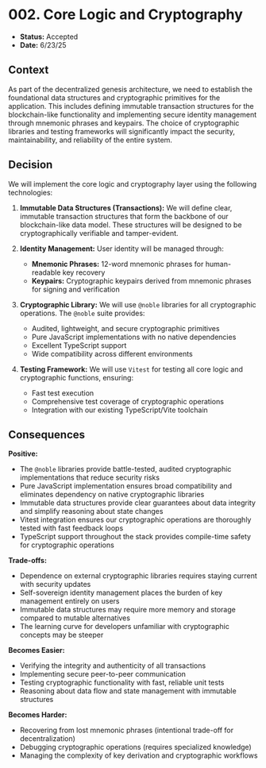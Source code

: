 # 002. Core Logic and Cryptography

- **Status:** Accepted
- **Date:** 6/23/25

## Context

As part of the decentralized genesis architecture, we need to establish the foundational data structures and cryptographic primitives for the application. This includes defining immutable transaction structures for the blockchain-like functionality and implementing secure identity management through mnemonic phrases and keypairs. The choice of cryptographic libraries and testing frameworks will significantly impact the security, maintainability, and reliability of the entire system.

## Decision

We will implement the core logic and cryptography layer using the following technologies:

1. **Immutable Data Structures (Transactions):** We will define clear, immutable transaction structures that form the backbone of our blockchain-like data model. These structures will be designed to be cryptographically verifiable and tamper-evident.

2. **Identity Management:** User identity will be managed through:
   - **Mnemonic Phrases:** 12-word mnemonic phrases for human-readable key recovery
   - **Keypairs:** Cryptographic keypairs derived from mnemonic phrases for signing and verification

3. **Cryptographic Library:** We will use `@noble` libraries for all cryptographic operations. The `@noble` suite provides:
   - Audited, lightweight, and secure cryptographic primitives
   - Pure JavaScript implementations with no native dependencies
   - Excellent TypeScript support
   - Wide compatibility across different environments

4. **Testing Framework:** We will use `Vitest` for testing all core logic and cryptographic functions, ensuring:
   - Fast test execution
   - Comprehensive test coverage of cryptographic operations
   - Integration with our existing TypeScript/Vite toolchain

## Consequences

**Positive:**
- The `@noble` libraries provide battle-tested, audited cryptographic implementations that reduce security risks
- Pure JavaScript implementation ensures broad compatibility and eliminates dependency on native cryptographic libraries
- Immutable data structures provide clear guarantees about data integrity and simplify reasoning about state changes
- Vitest integration ensures our cryptographic operations are thoroughly tested with fast feedback loops
- TypeScript support throughout the stack provides compile-time safety for cryptographic operations

**Trade-offs:**
- Dependence on external cryptographic libraries requires staying current with security updates
- Self-sovereign identity management places the burden of key management entirely on users
- Immutable data structures may require more memory and storage compared to mutable alternatives
- The learning curve for developers unfamiliar with cryptographic concepts may be steeper

**Becomes Easier:**
- Verifying the integrity and authenticity of all transactions
- Implementing secure peer-to-peer communication
- Testing cryptographic functionality with fast, reliable unit tests
- Reasoning about data flow and state management with immutable structures

**Becomes Harder:**
- Recovering from lost mnemonic phrases (intentional trade-off for decentralization)
- Debugging cryptographic operations (requires specialized knowledge)
- Managing the complexity of key derivation and cryptographic workflows 